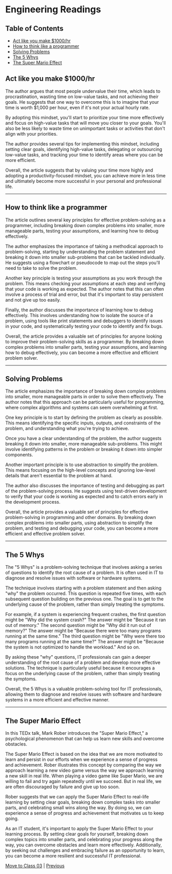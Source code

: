 # Engineering Readings

## Table of Contents

- [Act like you make $1000/hr](#act-like-you-make-1000hr)
- [How to think like a programmer](#how-to-think-like-a-programmer)
- [Solving Problems](#solving-problems)
- [The 5 Whys](#the-5-whys)
- [The Super Mario Effect](#the-super-mario-effect)

## Act like you make $1000/hr

The author argues that most people undervalue their time, which leads to procrastination, wasting time on low-value tasks, and not achieving their goals. He suggests that one way to overcome this is to imagine that your time is worth $1,000 per hour, even if it's not your actual hourly rate.

By adopting this mindset, you'll start to prioritize your time more effectively and focus on high-value tasks that will move you closer to your goals. You'll also be less likely to waste time on unimportant tasks or activities that don't align with your priorities.

The author provides several tips for implementing this mindset, including setting clear goals, identifying high-value tasks, delegating or outsourcing low-value tasks, and tracking your time to identify areas where you can be more efficient.

Overall, the article suggests that by valuing your time more highly and adopting a productivity-focused mindset, you can achieve more in less time and ultimately become more successful in your personal and professional life.

___

## How to think like a programmer

The article outlines several key principles for effective problem-solving as a programmer, including breaking down complex problems into smaller, more manageable parts, testing your assumptions, and learning how to debug effectively.

The author emphasizes the importance of taking a methodical approach to problem-solving, starting by understanding the problem statement and breaking it down into smaller sub-problems that can be tackled individually. He suggests using a flowchart or pseudocode to map out the steps you'll need to take to solve the problem.

Another key principle is testing your assumptions as you work through the problem. This means checking your assumptions at each step and verifying that your code is working as expected. The author notes that this can often involve a process of trial and error, but that it's important to stay persistent and not give up too easily.

Finally, the author discusses the importance of learning how to debug effectively. This involves understanding how to isolate the source of a problem, using tools like print statements and debuggers to identify issues in your code, and systematically testing your code to identify and fix bugs.

Overall, the article provides a valuable set of principles for anyone looking to improve their problem-solving skills as a programmer. By breaking down complex problems into smaller parts, testing your assumptions, and learning how to debug effectively, you can become a more effective and efficient problem solver.

___

## Solving Problems

The article emphasizes the importance of breaking down complex problems into smaller, more manageable parts in order to solve them effectively. The author notes that this approach can be particularly useful for programming, where complex algorithms and systems can seem overwhelming at first.

One key principle is to start by defining the problem as clearly as possible. This means identifying the specific inputs, outputs, and constraints of the problem, and understanding what you're trying to achieve.

Once you have a clear understanding of the problem, the author suggests breaking it down into smaller, more manageable sub-problems. This might involve identifying patterns in the problem or breaking it down into simpler components.

Another important principle is to use abstraction to simplify the problem. This means focusing on the high-level concepts and ignoring low-level details that aren't essential to the problem at hand.

The author also discusses the importance of testing and debugging as part of the problem-solving process. He suggests using test-driven development to verify that your code is working as expected and to catch errors early in the development process.

Overall, the article provides a valuable set of principles for effective problem-solving in programming and other domains. By breaking down complex problems into smaller parts, using abstraction to simplify the problem, and testing and debugging your code, you can become a more efficient and effective problem solver.

___

## The 5 Whys

The "5 Whys" is a problem-solving technique that involves asking a series of questions to identify the root cause of a problem. It is often used in IT to diagnose and resolve issues with software or hardware systems.

The technique involves starting with a problem statement and then asking "why" the problem occurred. This question is repeated five times, with each subsequent question building on the previous one. The goal is to get to the underlying cause of the problem, rather than simply treating the symptoms.

For example, if a system is experiencing frequent crashes, the first question might be "Why did the system crash?" The answer might be "Because it ran out of memory." The second question might be "Why did it run out of memory?" The answer might be "Because there were too many programs running at the same time." The third question might be "Why were there too many programs running at the same time?" The answer might be "Because the system is not optimized to handle the workload." And so on.

By asking these "why" questions, IT professionals can gain a deeper understanding of the root cause of a problem and develop more effective solutions. The technique is particularly useful because it encourages a focus on the underlying cause of the problem, rather than simply treating the symptoms.

Overall, the 5 Whys is a valuable problem-solving tool for IT professionals, allowing them to diagnose and resolve issues with software and hardware systems in a more efficient and effective manner.

___

## The Super Mario Effect

In this TEDx talk, Mark Rober introduces the "Super Mario Effect," a psychological phenomenon that can help us learn new skills and overcome obstacles.

The Super Mario Effect is based on the idea that we are more motivated to learn and persist in our efforts when we experience a sense of progress and achievement. Rober illustrates this concept by comparing the way we approach learning a new video game versus the way we approach learning a new skill in real life. When playing a video game like Super Mario, we are willing to fail and try again repeatedly until we succeed. But in real life, we are often discouraged by failure and give up too soon.

Rober suggests that we can apply the Super Mario Effect to real-life learning by setting clear goals, breaking down complex tasks into smaller parts, and celebrating small wins along the way. By doing so, we can experience a sense of progress and achievement that motivates us to keep going.

As an IT student, it's important to apply the Super Mario Effect to your learning process. By setting clear goals for yourself, breaking down complex topics into smaller parts, and celebrating your progress along the way, you can overcome obstacles and learn more effectively. Additionally, by seeking out challenges and embracing failure as an opportunity to learn, you can become a more resilient and successful IT professional.

[Move to Class 03](./Class03.md) | [Previous](./DataStructuresAndAlgorithms.md)

